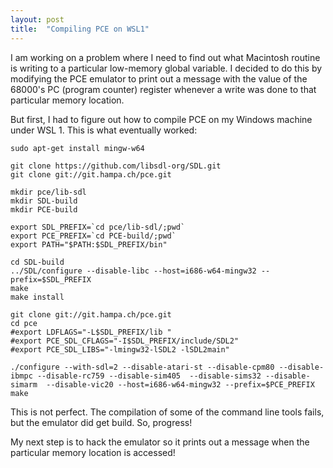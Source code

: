 ```yaml
---
layout: post
title:  "Compiling PCE on WSL1"
---
```


I am working on a problem where I need to find out what Macintosh routine is writing
to a particular low-memory global variable. I decided to do this by modifying the PCE
emulator to print out a message with the value of the 68000's PC (program counter)
register whenever a write was done to that particular memory location.

But first, I had to figure out how to compile PCE on my Windows machine under WSL 1.
This is what eventually worked:

```
sudo apt-get install mingw-w64

git clone https://github.com/libsdl-org/SDL.git
git clone git://git.hampa.ch/pce.git

mkdir pce/lib-sdl
mkdir SDL-build
mkdir PCE-build

export SDL_PREFIX=`cd pce/lib-sdl/;pwd`
export PCE_PREFIX=`cd PCE-build/;pwd`
export PATH="$PATH:$SDL_PREFIX/bin"

cd SDL-build
../SDL/configure --disable-libc --host=i686-w64-mingw32 --prefix=$SDL_PREFIX
make
make install

git clone git://git.hampa.ch/pce.git
cd pce
#export LDFLAGS="-L$SDL_PREFIX/lib "
#export PCE_SDL_CFLAGS="-I$SDL_PREFIX/include/SDL2"
#export PCE_SDL_LIBS="-lmingw32-lSDL2 -lSDL2main"

./configure --with-sdl=2 --disable-atari-st --disable-cpm80 --disable-ibmpc --disable-rc759 --disable-sim405  --disable-sims32 --disable-simarm  --disable-vic20 --host=i686-w64-mingw32 --prefix=$PCE_PREFIX
make
```

This is not perfect. The compilation of some of the command line tools fails, but the emulator
did get build. So, progress!

My next step is to hack the emulator so it prints out a message when the particular memory
location is accessed!